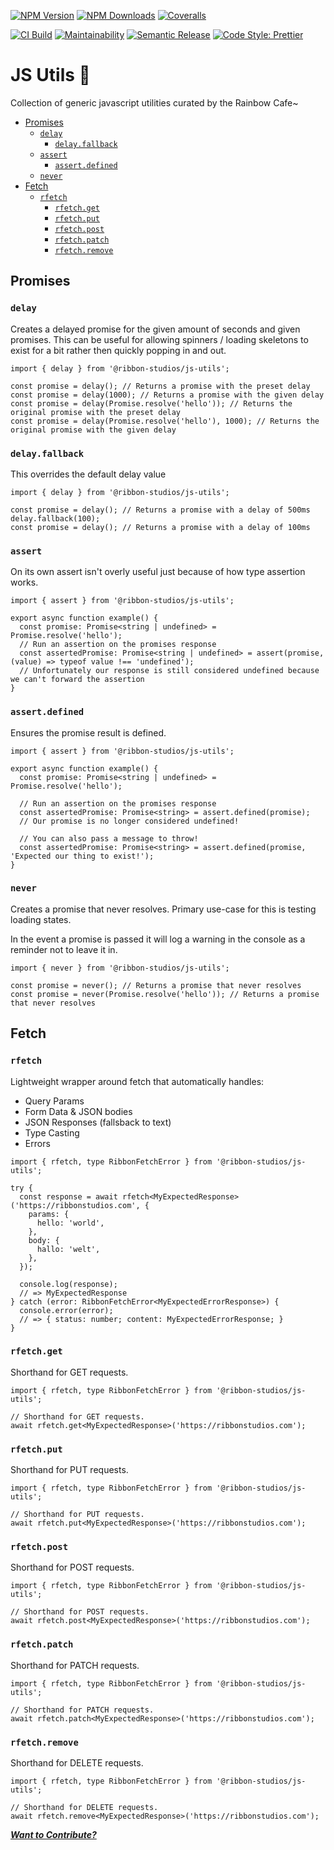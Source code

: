 [![NPM Version][npm-version-image]][npm-url]
[![NPM Downloads][npm-downloads-image]][npm-url]
[![Coveralls][coveralls-image]][coveralls-url]

[![CI Build][github-actions-image]][github-actions-url]
[![Maintainability][maintainability-image]][maintainability-url]
[![Semantic Release][semantic-release-image]][semantic-release-url]
[![Code Style: Prettier][code-style-image]][code-style-url]

</div>

# JS Utils 🔧

Collection of generic javascript utilities curated by the Rainbow Cafe~

- [Promises](#promises)
  - [`delay`](#delay)
    - [`delay.fallback`](#delayfallback)
  - [`assert`](#assert)
    - [`assert.defined`](#assertdefined)
  - [`never`](#never)
- [Fetch](#fetch)
  - [`rfetch`](#rfetch)
    - [`rfetch.get`](#rfetchget)
    - [`rfetch.put`](#rfetchput)
    - [`rfetch.post`](#rfetchpost)
    - [`rfetch.patch`](#rfetchpatch)
    - [`rfetch.remove`](#rfetchremove)

## Promises

### `delay`

Creates a delayed promise for the given amount of seconds and given promises.
This can be useful for allowing spinners / loading skeletons to exist for a bit rather then quickly popping in and out.

```tsx
import { delay } from '@ribbon-studios/js-utils';

const promise = delay(); // Returns a promise with the preset delay
const promise = delay(1000); // Returns a promise with the given delay
const promise = delay(Promise.resolve('hello')); // Returns the original promise with the preset delay
const promise = delay(Promise.resolve('hello'), 1000); // Returns the original promise with the given delay
```

### `delay.fallback`

This overrides the default delay value

```tsx
import { delay } from '@ribbon-studios/js-utils';

const promise = delay(); // Returns a promise with a delay of 500ms
delay.fallback(100);
const promise = delay(); // Returns a promise with a delay of 100ms
```

### `assert`

On its own assert isn't overly useful just because of how type assertion works.

```tsx
import { assert } from '@ribbon-studios/js-utils';

export async function example() {
  const promise: Promise<string | undefined> = Promise.resolve('hello');
  // Run an assertion on the promises response
  const assertedPromise: Promise<string | undefined> = assert(promise, (value) => typeof value !== 'undefined');
  // Unfortunately our response is still considered undefined because we can't forward the assertion
}
```

### `assert.defined`

Ensures the promise result is defined.

```tsx
import { assert } from '@ribbon-studios/js-utils';

export async function example() {
  const promise: Promise<string | undefined> = Promise.resolve('hello');

  // Run an assertion on the promises response
  const assertedPromise: Promise<string> = assert.defined(promise);
  // Our promise is no longer considered undefined!

  // You can also pass a message to throw!
  const assertedPromise: Promise<string> = assert.defined(promise, 'Expected our thing to exist!');
}
```

### `never`

Creates a promise that never resolves.
Primary use-case for this is testing loading states.

In the event a promise is passed it will log a warning in the console as a reminder not to leave it in.

```tsx
import { never } from '@ribbon-studios/js-utils';

const promise = never(); // Returns a promise that never resolves
const promise = never(Promise.resolve('hello')); // Returns a promise that never resolves
```

## Fetch

### `rfetch`

Lightweight wrapper around fetch that automatically handles:

- Query Params
- Form Data & JSON bodies
- JSON Responses (fallsback to text)
- Type Casting
- Errors

```tsx
import { rfetch, type RibbonFetchError } from '@ribbon-studios/js-utils';

try {
  const response = await rfetch<MyExpectedResponse>('https://ribbonstudios.com', {
    params: {
      hello: 'world',
    },
    body: {
      hallo: 'welt',
    },
  });

  console.log(response);
  // => MyExpectedResponse
} catch (error: RibbonFetchError<MyExpectedErrorResponse>) {
  console.error(error);
  // => { status: number; content: MyExpectedErrorResponse; }
}
```

### `rfetch.get`

Shorthand for GET requests.

```tsx
import { rfetch, type RibbonFetchError } from '@ribbon-studios/js-utils';

// Shorthand for GET requests.
await rfetch.get<MyExpectedResponse>('https://ribbonstudios.com');
```

### `rfetch.put`

Shorthand for PUT requests.

```tsx
import { rfetch, type RibbonFetchError } from '@ribbon-studios/js-utils';

// Shorthand for PUT requests.
await rfetch.put<MyExpectedResponse>('https://ribbonstudios.com');
```

### `rfetch.post`

Shorthand for POST requests.

```tsx
import { rfetch, type RibbonFetchError } from '@ribbon-studios/js-utils';

// Shorthand for POST requests.
await rfetch.post<MyExpectedResponse>('https://ribbonstudios.com');
```

### `rfetch.patch`

Shorthand for PATCH requests.

```tsx
import { rfetch, type RibbonFetchError } from '@ribbon-studios/js-utils';

// Shorthand for PATCH requests.
await rfetch.patch<MyExpectedResponse>('https://ribbonstudios.com');
```

### `rfetch.remove`

Shorthand for DELETE requests.

```tsx
import { rfetch, type RibbonFetchError } from '@ribbon-studios/js-utils';

// Shorthand for DELETE requests.
await rfetch.remove<MyExpectedResponse>('https://ribbonstudios.com');
```

[_**Want to Contribute?**_](/CONTRIBUTING.md)

[npm-version-image]: https://img.shields.io/npm/v/@ribbon-studios/js-utils.svg
[npm-downloads-image]: https://img.shields.io/npm/dm/@ribbon-studios/js-utils.svg
[npm-url]: https://npmjs.org/package/@ribbon-studios/js-utils
[github-actions-image]: https://img.shields.io/github/actions/workflow/status/ribbon-studios/js-utils/ci.yml?event=push
[github-actions-url]: https://github.com/ribbon-studios/js-utils/actions/workflows/ci.yml?query=branch%3Amain
[coveralls-image]: https://img.shields.io/coveralls/ribbon-studios/js-utils.svg
[coveralls-url]: https://coveralls.io/github/ribbon-studios/js-utils?branch=main
[code-style-image]: https://img.shields.io/badge/code%20style-prettier-ff69b4.svg
[code-style-url]: https://prettier.io
[maintainability-image]: https://img.shields.io/codeclimate/maintainability/ribbon-studios/refreshly
[maintainability-url]: https://codeclimate.com/github/ribbon-studios/refreshly/maintainability
[semantic-release-url]: https://github.com/semantic-release/semantic-release
[semantic-release-image]: https://img.shields.io/badge/%F0%9F%93%A6%F0%9F%9A%80-semantic--release-e10079
